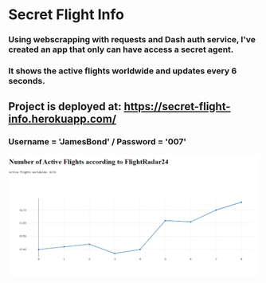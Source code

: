 # Secret Flight Info
### Using webscrapping with requests and Dash auth service, I've created an app that only can have access a secret agent. 
### It shows the active flights worldwide and updates every 6 seconds.
## Project is deployed at: https://secret-flight-info.herokuapp.com/
### Username = 'JamesBond' / Password = '007'
![SecretFlight_Screenshot](./Captura.PNG)
